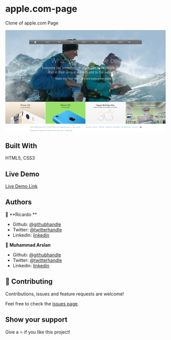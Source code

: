 # apple.com-page
 
Clone of apple.com Page

![screenshot](./images/screenshot.png)

## Built With

HTML5, CSS3 
## Live Demo

[Live Demo Link](https://raw.githack.com/arslanbisharat/apple.com-page/feature-branch/index.html)

## Authors

👤 **Ricardo **

- Github: [@githubhandle](https://github.com/ricardo123321)
- Twitter: [@twitterhandle](https://twitter.com/ricardo61592083)
- Linkedin: [linkedin](https://www.linkedin.com/in/ricardo-vera-7381a81a2/)

👤 **Muhammad Arslan**

- Github: [@githubhandle](https://github.com/arslanbisharat)
- Twitter: [@twitterhandle](https://twitter.com/arslan_bisharat-2020bb156)
- Linkedin: [linkedin](https://www.linkedin.com/in/muhammad-arslan-2020bb156)

## 🤝 Contributing

Contributions, issues and feature requests are welcome!

Feel free to check the [issues page](https://github.com/arslanbisharat/apple.com-page/issues).

## Show your support

Give a ⭐️ if you like this project!
